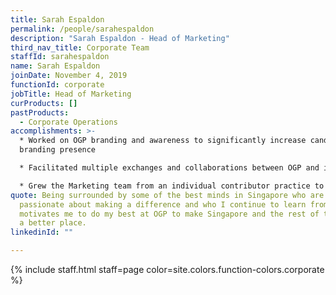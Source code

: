 ```yaml
---
title: Sarah Espaldon
permalink: /people/sarahespaldon
description: "Sarah Espaldon - Head of Marketing"
third_nav_title: Corporate Team
staffId: sarahespaldon
name: Sarah Espaldon
joinDate: November 4, 2019
functionId: corporate
jobTitle: Head of Marketing
curProducts: []
pastProducts:
  - Corporate Operations
accomplishments: >-
  * Worked on OGP branding and awareness to significantly increase candidate
  branding presence

  * Facilitated multiple exchanges and collaborations between OGP and international government partners

  * Grew the Marketing team from an individual contributor practice to a team of 5 today
quote: Being surrounded by some of the best minds in Singapore who are
  passionate about making a difference and who I continue to learn from everyday
  motivates me to do my best at OGP to make Singapore and the rest of the world
  a better place.
linkedinId: ""

---
```


{% include staff.html staff=page color=site.colors.function-colors.corporate %}
